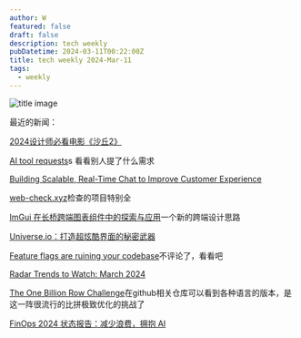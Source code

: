 ```yaml
---
author: W
featured: false
draft: false
description: tech weekly
pubDatetime: 2024-03-11T00:22:00Z
title: tech weekly 2024-Mar-11
tags:
  - weekly
---
```


![title image](https://images.unsplash.com/photo-1709480919018-5e33592a2d8c?q=80&w=2670&auto=format&fit=crop&ixlib=rb-4.0.3&ixid=M3wxMjA3fDB8MHxwaG90by1wYWdlfHx8fGVufDB8fHx8fA%3D%3D)

最近的新闻：

[2024设计师必看电影《沙丘2》](https://mp.weixin.qq.com/s/f9fO6HknKvWdWy9jsBn3KA)

[AI tool requests](https://theresanaiforthat.com/requests/)s 看看别人提了什么需求

[Building Scalable, Real-Time Chat to Improve Customer Experience](https://www.uber.com/en-AU/blog/building-scalable-real-time-chat/)

[web-check.xyz](https://github.com/Lissy93/web-check)检查的项目特别全

[ImGui 在长桥跨端图表组件中的探索与应用](https://mp.weixin.qq.com/s/-_NLEbonjEl1F2kyA0yx_A)一个新的跨端设计思路

[Universe.io：打造超炫酷界面的秘密武器](https://mp.weixin.qq.com/s/po3eurzOM1BCCkv61tTyjg)

[Feature flags are ruining your codebase](https://zaidesanton.substack.com/p/feature-flags-are-ruining-your-codebase?r=2bjtip&utm_medium=ios&utm_source=tldrwebdev&triedRedirect=true)不评论了，看看吧

[Radar Trends to Watch: March 2024](https://www.oreilly.com/radar/radar-trends-to-watch-march-2024/)

[The One Billion Row Challenge](https://www.morling.dev/blog/one-billion-row-challenge/)在github相关仓库可以看到各种语言的版本，是这一阵很流行的比拼极致优化的挑战了

[FinOps 2024 状态报告：减少浪费，拥抱 AI](https://mp.weixin.qq.com/s/uTKRtycz5mOVie6vmcDLwg)
